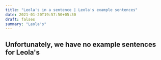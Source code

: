 ```yaml
---
title: "Leola's in a sentence | Leola's example sentences"
date: 2021-01-20T19:57:50+05:30
draft: falses
summary: "Leola's"
---
```

## Unfortunately, we have no example sentences for Leola's                 
